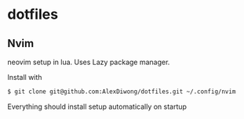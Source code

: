 # dotfiles

## Nvim
neovim setup in lua. Uses Lazy package manager.

Install with

```sh
$ git clone git@github.com:AlexDiwong/dotfiles.git ~/.config/nvim
```

Everything should install setup automatically on startup
